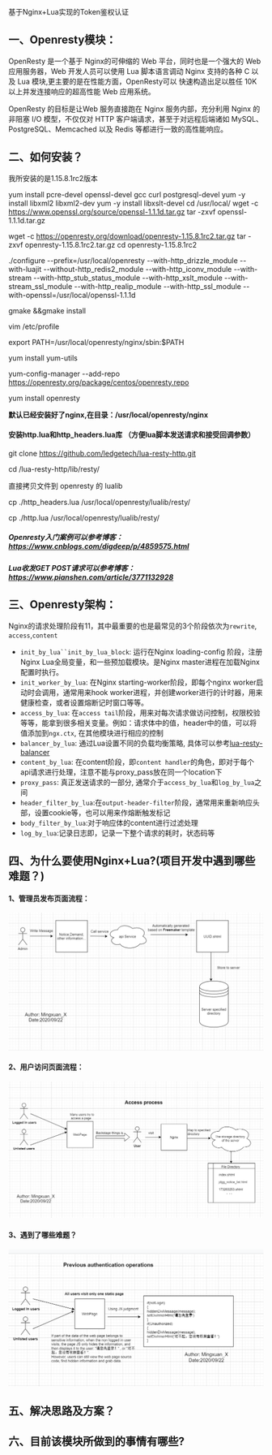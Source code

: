 基于Nginx+Lua实现的Token鉴权认证

## 一、Openresty模块：

OpenResty 是一个基于 Nginx的可伸缩的 Web 平台，同时也是一个强大的 Web 应用服务器，Web 开发人员可以使用 Lua 脚本语言调动 Nginx 支持的各种 C 以及 Lua 模块,更主要的是在性能方面，OpenResty可以 快速构造出足以胜任 10K 以上并发连接响应的超高性能 Web 应用系统。

OpenResty 的目标是让Web 服务直接跑在 Nginx 服务内部，充分利用 Nginx 的非阻塞 I/O 模型，不仅仅对 HTTP 客户端请求，甚至于对远程后端诸如 MySQL、PostgreSQL、Memcached 以及 Redis 等都进行一致的高性能响应。

## 二、如何安装？

我所安装的是1.15.8.1rc2版本

yum install pcre-devel openssl-devel gcc curl postgresql-devel
yum -y install libxml2 libxml2-dev
yum -y install libxslt-devel
cd /usr/local/
wget -c https://www.openssl.org/source/openssl-1.1.1d.tar.gz
tar -zxvf openssl-1.1.1d.tar.gz

wget -c https://openresty.org/download/openresty-1.15.8.1rc2.tar.gz
tar -zxvf openresty-1.15.8.1rc2.tar.gz
cd openresty-1.15.8.1rc2


./configure --prefix=/usr/local/openresty  --with-http_drizzle_module --with-luajit --without-http_redis2_module --with-http_iconv_module --with-stream --with-http_stub_status_module --with-http_xslt_module --with-stream_ssl_module --with-http_realip_module --with-http_ssl_module --with-openssl=/usr/local/openssl-1.1.1d

gmake &&gmake install



vim /etc/profile

export PATH=/usr/local/openresty/nginx/sbin:$PATH

yum install yum-utils

yum-config-manager --add-repo https://openresty.org/package/centos/openresty.repo

yum install openresty

**默认已经安装好了nginx,在目录：/usr/local/openresty/nginx** 

#### 安装http.lua和http_headers.lua库 （方便lua脚本发送请求和接受回调参数）


git clone https://github.com/ledgetech/lua-resty-http.git

cd /lua-resty-http/lib/resty/

直接拷贝文件到 openresty 的 lualib

cp ./http_headers.lua /usr/local/openresty/lualib/resty/

cp ./http.lua /usr/local/openresty/lualib/resty/



##### Openresty入门案例可以参考博客：<https://www.cnblogs.com/digdeep/p/4859575.html>

##### Lua收发GET POST请求可以参考博客：https://www.pianshen.com/article/3771132928



## 三、Openresty架构：

Nginx的请求处理阶段有11，其中最重要的也是最常见的3个阶段依次为`rewrite`, `access`,`content`

- `init_by_lua``init_by_lua_block`: 运行在Nginx loading-config 阶段，注册Nginx Lua全局变量，和一些预加载模块。是Nginx master进程在加载Nginx配置时执行。
- `init_worker_by_lua`: 在Nginx starting-worker阶段，即每个nginx worker启动时会调用，通常用来hook worker进程，并创建worker进行的计时器，用来健康检查，或者设置熔断记时窗口等等。
- `access_by_lua`: 在`access tail`阶段，用来对每次请求做访问控制，权限校验等等，能拿到很多相关变量。例如：请求体中的值，header中的值，可以将值添加到`ngx.ctx`, 在其他模块进行相应的控制
- `balancer_by_lua`: 通过Lua设置不同的负载均衡策略, 具体可以参考[lua-resty-balancer](https://link.zhihu.com/?target=https%3A//github.com/openresty/lua-resty-balancer)
- `content_by_lua`: 在content阶段，即`content handler`的角色，即对于每个api请求进行处理，注意不能与proxy_pass放在同一个location下
- `proxy_pass`: 真正发送请求的一部分, 通常介于`access_by_lua`和`log_by_lua`之间
- `header_filter_by_lua`:在`output-header-filter`阶段，通常用来重新响应头部，设置cookie等，也可以用来作熔断触发标记
- `body_filter_by_lua`:对于响应体的content进行过滤处理
- `log_by_lua`:记录日志即，记录一下整个请求的耗时，状态码等





## 四、为什么要使用Nginx+Lua?(项目开发中遇到哪些难题？)  

#### 1、管理员发布页面流程：

<img src="https://raw.githubusercontent.com/1170159634/PageSafetyCertification/master/images/framework-1.png">

#### 2、用户访问页面流程：

<img src="https://raw.githubusercontent.com/1170159634/PageSafetyCertification/master/images/framework-2.png">

#### 3、遇到了哪些难题？

<img src="https://raw.githubusercontent.com/1170159634/PageSafetyCertification/master/images/framework-3.png">

## 五、解决思路及方案？



## 六、目前该模块所做到的事情有哪些?



